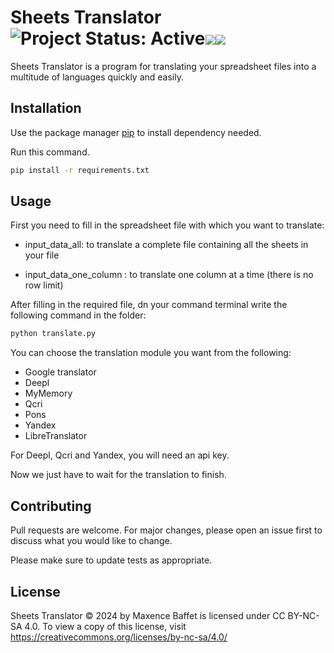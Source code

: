 # Sheets Translator ![Project Status: Active](https://www.repostatus.org/badges/latest/active.svg)[![](https://img.shields.io/badge/Autor-Celmax-blue)](https://celmax.dev)[![](https://img.shields.io/badge/Github-Celmax-red)](https://github.com/celmax85)
Sheets Translator is a program for translating your spreadsheet files into a multitude of languages quickly and easily.

## Installation

Use the package manager [pip](https://pip.pypa.io/en/stable/) to install dependency needed.

Run this command.
``` bash
pip install -r requirements.txt
```

## Usage

First you need to fill in the spreadsheet file with which you want to translate:

- input_data_all: to translate a complete file containing all the sheets in your file

 - input_data_one_column : to translate one column at a time (there is no row limit)

After filling in the required file, dn your command terminal write the following command in the folder:

``` bash 
python translate.py 
```
You can choose the translation module you want from the following:

- Google translator
- Deepl
- MyMemory
- Qcri
- Pons
- Yandex
- LibreTranslator

For Deepl, Qcri and Yandex, you will need an api key.

Now we just have to wait for the translation to finish.

## Contributing

Pull requests are welcome. For major changes, please open an issue first
to discuss what you would like to change.

Please make sure to update tests as appropriate.

## License

Sheets Translator © 2024 by Maxence Baffet is licensed under CC BY-NC-SA 4.0. To view a copy of this license, visit https://creativecommons.org/licenses/by-nc-sa/4.0/

